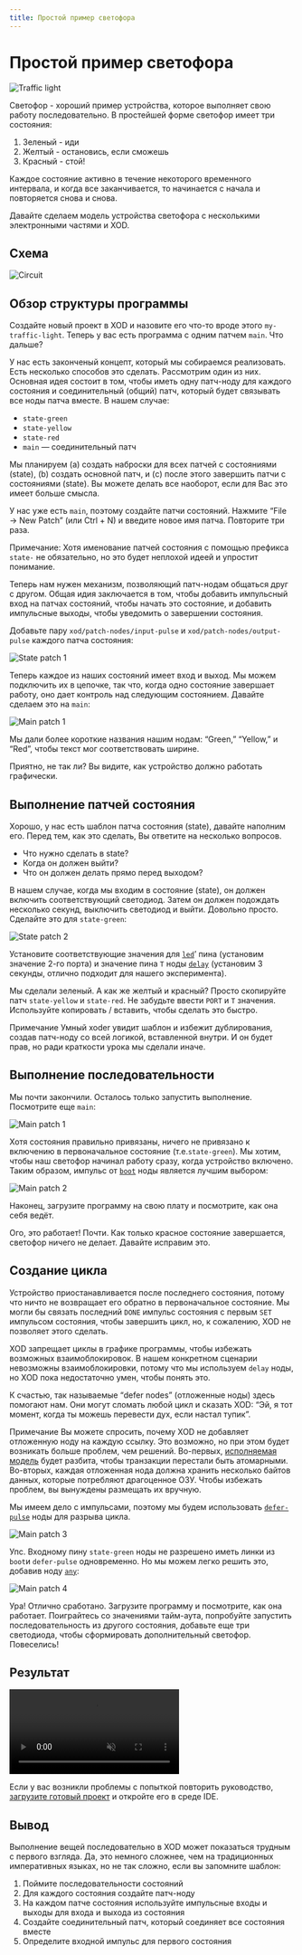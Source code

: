 ```yaml
---
title: Простой пример светофора
---
```


# Простой пример светофора

![Traffic light](./traffic-light.jpg)

Светофор - хороший пример устройства, которое выполняет свою работу последовательно. В простейшей форме светофор имеет три состояния:

1.  Зеленый - иди
2.  Желтый - остановись, если сможешь
3.  Красный - стой!

Каждое состояние активно в течение некоторого временного интервала, и когда все заканчивается, то начинается с начала и повторяется снова и снова.

Давайте сделаем модель устройства светофора с несколькими электронными частями и XOD.

## Схема

![Circuit](./circuit.fz.png)

## Обзор структуры программы

Создайте новый проект в XOD и назовите его что-то вроде этого `my-traffic-light`. Теперь у вас есть программа с одним патчем `main`. Что дальше?

У нас есть законченый концепт, который мы собираемся реализовать. Есть несколько способов это сделать. Рассмотрим один из них. Основная идея состоит в том, чтобы иметь одну патч-ноду для каждого состояния и соединительный (общий) патч, который будет связывать все ноды патча вместе. В нашем случае:

- `state-green`
- `state-yellow`
- `state-red`
- `main` — соединительный патч

Мы планируем (a) создать наброски для всех патчей с состояниями (state), (b) создать основной патч, и (c) после этого завершить патчи с состояниями (state). Вы можете делать все наоборот, если для Вас это имеет больше смысла.

У нас уже есть `main`, поэтому создайте патчи состояний. Нажмите “File → New Patch” (или Ctrl + N) и введите новое имя патча. Повторите три раза.

<div class="ui segment note">
<span class="ui ribbon label">Примечание:</span>
Хотя именование патчей состояния с помощью префикса <code>state-</code> не обязательно, 
но это будет неплохой идеей и упростит понимание. 
</div>

Теперь нам нужен механизм, позволяющий патч-нодам общаться друг с другом. Общая идия заключается в том, чтобы добавить импульсный вход на патчах состояний, чтобы начать это состояние, и добавить импульсные выходы, чтобы уведомить о завершении состояния.

Добавьте пару `xod/patch-nodes/input-pulse` и `xod/patch-nodes/output-pulse` каждого патча состояния:

![State patch 1](./state-1.patch.png)

Теперь каждое из наших состояний имеет вход и выход. Мы можем подключить их в цепочке, так что, когда одно состояние завершает работу, оно дает контроль над следующим состоянием. Давайте сделаем это на `main`:

![Main patch 1](./main-1.patch.png)

Мы дали более короткие названия нашим нодам: “Green,” “Yellow,” и “Red”, чтобы текст мог соответствовать ширине.

Приятно, не так ли? Вы видите, как устройство должно работать графически.

## Выполнение патчей состояния

Хорошо, у нас есть шаблон патча состояния (state), давайте наполним его. Перед тем, как это сделать, Вы ответите на несколько вопросов.

- Что нужно сделать в state?
- Когда он должен выйти?
- Что он должен делать прямо перед выходом?

В нашем случае, когда мы входим в состояние (state), он должен включить соответствующий светодиод. Затем он должен подождать несколько секунд, выключить светодиод и выйти. Довольно просто. Сделайте это для `state-green`:

![State patch 2](./state-2.patch.png)

Установите соответствующие значения для [`led`](/libs/xod/common-hardware/led/)’ пина (установим значение 2-го порта) и значение пина `T` ноды [`delay`](/libs/xod/core/delay/) (установим 3 секунды, отлично подходит для нашего эксперимента).

Мы сделали зеленый. А как же желтый и красный? Просто скопируйте патч `state-yellow` и `state-red`. Не забудьте ввести `PORT` и `T` значения. Используйте копировать / вставить, чтобы сделать это быстро.

<div class="ui segment note">
<span class="ui ribbon label">Примечание</span>
Умный xoder увидит шаблон и избежит дублирования, создав патч-ноду со всей логикой, вставленной внутри. 
И он будет прав, но ради краткости урока мы сделали иначе.
</div>

## Выполнение последовательности

Мы почти закончили. Осталось только запустить выполнение. Посмотрите еще `main`:

![Main patch 1](./main-1.patch.png)

Хотя состояния правильно привязаны, ничего не привязано к включению в первоначальное состояние (т.е.`state-green`). Мы хотим, чтобы наш светофор начинал работу сразу, когда устройство включено. Таким образом, импульс от [`boot`](/libs/xod/core/boot/) ноды является лучшим выбором:

![Main patch 2](./main-2.patch.png)

Наконец, загрузите программу на свою плату и посмотрите, как она себя ведёт.

Ого, это работает! Почти. Как только красное состояние завершается, светофор ничего не делает. Давайте исправим это.

## Создание цикла

Устройство приостанавливается после последнего состояния, потому что ничто не возвращает его обратно в первоначальное состояние. Мы могли бы связать последний `DONE` импульс состояния с первым `SET` импульсом состояния, чтобы завершить цикл, но, к сожалению, XOD не позволяет этого сделать.

XOD запрещает циклы в графике программы, чтобы избежать возможных взаимоблокировок. В нашем конкретном сценарии невозможны взаимоблокировки, потому что мы используем `delay` ноды, но XOD пока недостаточно умен, чтобы понять это.

К счастью, так называемые “defer nodes” (отложенные ноды) здесь помогают нам. Они могут сломать любой цикл и сказать XOD: “Эй, я тот момент, когда ты можешь перевести дух, если настал тупик”.

<div class="ui segment note">
<span class="ui ribbon label">Примечание</span>
Вы можете спросить, почему XOD не добавляет отложенную ноду на каждую ссылку. Это возможно, но при этом будет возникать 
больше проблем, чем решений. Во-первых, <a href="../execution-model/">исполняемая модель</a> будет разбита, чтобы транзакции перестали быть атомарными. 
Во-вторых, каждая отложенная нода должна хранить несколько байтов данных, которые потребляют драгоценное ОЗУ. 
Чтобы избежать проблем, вы вынуждены размещать их вручную.
</div>

Мы имеем дело с импульсами, поэтому мы будем использовать [`defer-pulse`](/libs/xod/core/defer-pulse/) ноды для разрыва цикла.

![Main patch 3](./main-3.patch.png)

Упс. Входному пину `state-green` ноды не разрешено иметь линки из `boot`и `defer-pulse` одновременно. Но мы можем легко решить это, добавив ноду [`any`](/libs/xod/core/any/):

![Main patch 4](./main-4.patch.png)

Ура! Отлично сработано. Загрузите программу и посмотрите, как она работает. Поиграйтесь со значениями тайм-аута, попробуйте запустить последовательность из другого состояния, добавьте еще три светодиода, чтобы сформировать дополнительный светофор. Повеселись!

## Результат

<video controls autoplay muted loop>
    <source src="./result.mp4" type="video/mp4">
</video>

Если у вас возникли проблемы с попыткой повторить руководство, [загрузите готовый проект](./traffic-light-simple.xodball) и откройте его в среде IDE.

## Вывод

Выполнение вещей последовательно в XOD может показаться трудным с первого взгляда. Да, это немного сложнее, чем на традиционных императивных языках, но не так сложно, если вы запомните шаблон:

1.  Поймите последовательности состояний
2.  Для каждого состояния создайте патч-ноду
3.  На каждом патче состояния используйте импульсные входы и выходы для входа и выхода из состояния
4.  Создайте соединительный патч, который соединяет все состояния вместе
5.  Определите входной импульс для первого состояния
